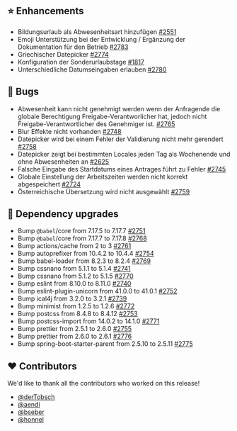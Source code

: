 ## ⭐ Enhancements

- Bildungsurlaub als Abwesenheitsart hinzufügen  [#2551](https://github.com/urlaubsverwaltung/urlaubsverwaltung/issues/2551)
- Emoji Unterstützung bei der Entwicklung / Ergänzung der Dokumentation für den Betrieb [#2783](https://github.com/urlaubsverwaltung/urlaubsverwaltung/issues/2783)
- Griechischer Datepicker [#2774](https://github.com/urlaubsverwaltung/urlaubsverwaltung/issues/2774)
- Konfiguration der Sonderurlaubstage [#1817](https://github.com/urlaubsverwaltung/urlaubsverwaltung/issues/1817)
- Unterschiedliche Datumseingaben erlauben [#2780](https://github.com/urlaubsverwaltung/urlaubsverwaltung/issues/2780)

## 🐞 Bugs

- Abwesenheit kann nicht genehmigt werden wenn der Anfragende die globale Berechtigung Freigabe-Verantworlicher hat, jedoch nicht Freigabe-Verantwortlicher des Genehmiger ist. [#2765](https://github.com/urlaubsverwaltung/urlaubsverwaltung/issues/2765)
- Blur Effekte nicht vorhanden [#2748](https://github.com/urlaubsverwaltung/urlaubsverwaltung/issues/2748)
- Datepicker wird bei einem Fehler der Validierung nicht mehr gerendert  [#2758](https://github.com/urlaubsverwaltung/urlaubsverwaltung/issues/2758)
- Datepicker zeigt bei bestimmten Locales jeden Tag als Wochenende und ohne Abwesenheiten an [#2625](https://github.com/urlaubsverwaltung/urlaubsverwaltung/issues/2625)
- Falsche Eingabe des Startdatums eines Antrages führt zu Fehler [#2745](https://github.com/urlaubsverwaltung/urlaubsverwaltung/issues/2745)
- Globale Einstellung der Arbeitszeiten werden nicht korrekt abgespeichert [#2724](https://github.com/urlaubsverwaltung/urlaubsverwaltung/issues/2724)
- Österreichische Übersetzung wird nicht ausgewählt [#2759](https://github.com/urlaubsverwaltung/urlaubsverwaltung/issues/2759)

## 🔨 Dependency upgrades

- Bump `@babel`/core from 7.17.5 to 7.17.7 [#2751](https://github.com/urlaubsverwaltung/urlaubsverwaltung/pull/2751)
- Bump `@babel`/core from 7.17.7 to 7.17.8 [#2768](https://github.com/urlaubsverwaltung/urlaubsverwaltung/pull/2768)
- Bump actions/cache from 2 to 3 [#2761](https://github.com/urlaubsverwaltung/urlaubsverwaltung/pull/2761)
- Bump autoprefixer from 10.4.2 to 10.4.4 [#2754](https://github.com/urlaubsverwaltung/urlaubsverwaltung/pull/2754)
- Bump babel-loader from 8.2.3 to 8.2.4 [#2769](https://github.com/urlaubsverwaltung/urlaubsverwaltung/pull/2769)
- Bump cssnano from 5.1.1 to 5.1.4 [#2741](https://github.com/urlaubsverwaltung/urlaubsverwaltung/pull/2741)
- Bump cssnano from 5.1.2 to 5.1.5 [#2770](https://github.com/urlaubsverwaltung/urlaubsverwaltung/pull/2770)
- Bump eslint from 8.10.0 to 8.11.0 [#2740](https://github.com/urlaubsverwaltung/urlaubsverwaltung/pull/2740)
- Bump eslint-plugin-unicorn from 41.0.0 to 41.0.1 [#2752](https://github.com/urlaubsverwaltung/urlaubsverwaltung/pull/2752)
- Bump ical4j from 3.2.0 to 3.2.1 [#2739](https://github.com/urlaubsverwaltung/urlaubsverwaltung/pull/2739)
- Bump minimist from 1.2.5 to 1.2.6 [#2772](https://github.com/urlaubsverwaltung/urlaubsverwaltung/pull/2772)
- Bump postcss from 8.4.8 to 8.4.12 [#2753](https://github.com/urlaubsverwaltung/urlaubsverwaltung/pull/2753)
- Bump postcss-import from 14.0.2 to 14.1.0 [#2771](https://github.com/urlaubsverwaltung/urlaubsverwaltung/pull/2771)
- Bump prettier from 2.5.1 to 2.6.0 [#2755](https://github.com/urlaubsverwaltung/urlaubsverwaltung/pull/2755)
- Bump prettier from 2.6.0 to 2.6.1 [#2776](https://github.com/urlaubsverwaltung/urlaubsverwaltung/pull/2776)
- Bump spring-boot-starter-parent from 2.5.10 to 2.5.11 [#2775](https://github.com/urlaubsverwaltung/urlaubsverwaltung/pull/2775)

## ❤️ Contributors

We'd like to thank all the contributors who worked on this release!

- [@derTobsch](https://github.com/derTobsch)
- [@aendi](https://github.com/aendi)
- [@bseber](https://github.com/bseber)
- [@honnel](https://github.com/honnel)
